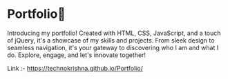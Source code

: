 # Portfolio🐳

Introducing my portfolio! Created with HTML, CSS, JavaScript, and a touch of jQuery, it's a showcase of my skills and projects. From sleek design to seamless navigation, it's your gateway to discovering who I am and what I do. Explore, engage, and let's innovate together!

Link :- https://technokrishna.github.io/Portfolio/
